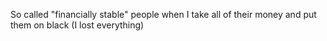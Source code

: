 So called "financially stable" people when I take all of their money and put them on black (I lost everything)